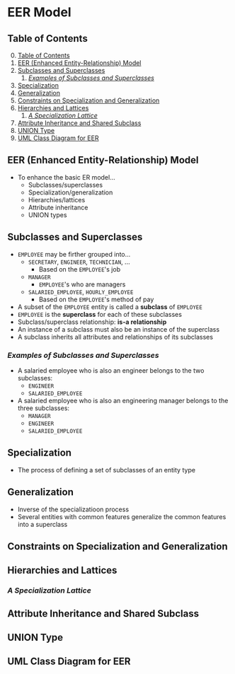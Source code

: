 # EER Model

## Table of Contents

0. [Table of Contents](#table-of-contents)
1. [EER (Enhanced Entity-Relationship) Model](#eer-enhanced-entity-relationship-model)
2. [Subclasses and Superclasses](#subclasses-and-superclasses)
    1. [*Examples of Subclasses and Superclasses*](#examples-of-subclasses-and-superclasses)
3. [Specialization](#specialization)
4. [Generalization](#generalization)
5. [Constraints on Specialization and Generalization](#constraints-on-specialization-and-generalization)
6. [Hierarchies and Lattices](#hierarchies-and-lattices)
    1. [*A Specialization Lattice*](#a-specialization-lattice)
7. [Attribute Inheritance and Shared Subclass](#attribute-inheritance-and-shared-subclass)
8. [UNION Type](#union-type)
9. [UML Class Diagram for EER](#uml-class-diagram-for-eer)


## EER (Enhanced Entity-Relationship) Model

- To enhance the basic ER model...
    - Subclasses/superclasses
    - Specialization/generalization
    - Hierarchies/lattices
    - Attribute inheritance
    - UNION types

## Subclasses and Superclasses

- `EMPLOYEE` may be firther grouped into...
    - `SECRETARY`, `ENGINEER`, `TECHNICIAN`, ...
        - Based on the `EMPLOYEE`'s job
    - `MANAGER`
        - `EMPLOYEE`'s who are managers
    - `SALARIED_EMPLOYEE`, `HOURLY_EMPLOYEE`
        - Based on the `EMPLOYEE`'s method of pay
- A subset of the `EMPLOYEE` entity is called a **subclass** of `EMPLOYEE`
- `EMPLOYEE` is the **superclass** for each of these subclasses
- Subclass/superclass relationship: **is-a relationship**
- An instance of a subclass must also be an instance of the superclass
- A subclass inherits all attributes and relationships of its subclasses

### *Examples of Subclasses and Superclasses*

- A salaried employee who is also an engineer belongs to the two subclasses:
    - `ENGINEER`
    - `SALARIED_EMPLOYEE`
- A salaried employee who is also an engineering manager belongs to the three subclasses:
    - `MANAGER`
    - `ENGINEER`
    - `SALARIED_EMPLOYEE`

## Specialization

- The process of defining a set of subclasses of an entity type

## Generalization

- Inverse of the specializatioon process
- Several entities with common features generalize the common features into a superclass

## Constraints on Specialization and Generalization

## Hierarchies and Lattices

### *A Specialization Lattice*

## Attribute Inheritance and Shared Subclass

## UNION Type

## UML Class Diagram for EER
